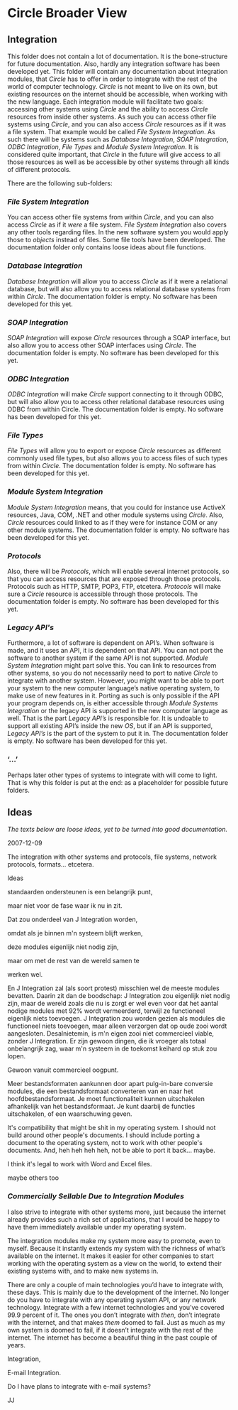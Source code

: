 ﻿Circle Broader View
==================


Integration
-----------

This folder does not contain a lot of documentation. It is the bone-structure for future documentation. Also, hardly any integration software has been developed yet. This folder will contain any documentation about integration modules, that *Circle* has to offer in order to integrate with the rest of the world of computer technology. *Circle* is not meant to live on its own, but existing resources on the internet should be accessible, when working with the new language. Each integration module will facilitate two goals: accessing other systems using *Circle* and the ability to access *Circle* resources from inside other systems. As such you can access other file systems using *Circle*, and you can also access *Circle* resources as if it was a file system. That example would be called *File System Integration*. As such there will be systems such as *Database Integration*, *SOAP Integration*, *ODBC Integration*, *File Types* and *Module System Integration*. It is considered quite important, that *Circle* in the future will give access to all those resources as well as be accessible by other systems through all kinds of different protocols.

There are the following sub-folders:

### *File System Integration*

You can access other file systems from within *Circle*, and you can also access *Circle* as if it *were* a file system. *File System Integration* also covers any other tools regarding files. In the new software system you would apply those to *objects* instead of files. Some file tools have been developed. The documentation folder only contains loose ideas about file functions.

### *Database Integration*

*Database Integration* will allow you to access *Circle* as if it were a relational database, but will also allow you to access relational database systems from within *Circle*. The documentation folder is empty. No software has been developed for this yet.

### *SOAP Integration*

*SOAP Integration* will expose *Circle* resources through a SOAP interface, but also allow you to access other SOAP interfaces using *Circle*. The documentation folder is empty. No software has been developed for this yet.

### *ODBC Integration*

*ODBC Integration* will make *Circle* support connecting to it through ODBC, but will also allow you to access other relational database resources using ODBC from within Circle. The documentation folder is empty. No software has been developed for this yet.

### *File Types*

*File Types* will allow you to export or expose *Circle* resources as different commonly used file types, but also allows you to access files of such types from within *Circle*. The documentation folder is empty. No software has been developed for this yet.

### *Module System Integration*

*Module System Integration* means, that you could for instance use ActiveX resources, Java, COM, .NET and other module systems using *Circle*. Also, *Circle* resources could linked to as if they were for instance COM or any other module systems. The documentation folder is empty. No software has been developed for this yet.

### *Protocols*

Also, there will be *Protocols*, which will enable several internet protocols, so that you can access resources that are exposed through those protocols. Protocols such as HTTP, SMTP, POP3, FTP, etcetera. *Protocols* will make sure a *Circle* resource is accessible through those protocols. The documentation folder is empty. No software has been developed for this yet.

### *Legacy API's*

Furthermore, a lot of software is dependent on API’s. When software is made, and it uses an API, it is dependent on that API. You can not port the software to another system if the same API is not supported. *Module System Integration* might part solve this. You can link to resources from other systems, so you do not necessarily need to port to native *Circle* to integrate with another system. However, you might want to be able to port your system to the new computer language’s native operating system, to make use of new features in it. Porting as such is only possible if the API your program depends on, is either accessible through *Module Systems Integration* or the legacy API is supported in the new computer language as well. That is the part *Legacy API’s* is responsible for. It is undoable to support all existing API’s inside the new *OS*, but if an API is supported, *Legacy API’s* is the part of the system to put it in. The documentation folder is empty. No software has been developed for this yet.

### ‘…’

Perhaps later other types of systems to integrate with will come to light. That is why this folder is put at the end: as a placeholder for possible future folders.


Ideas
------

*The texts below are loose ideas, yet to be turned into good documentation.*



2007-12-09

The integration with other systems and protocols, file systems, network protocols, formats… etcetera.

Ideas


standaarden ondersteunen is een belangrijk punt,

maar niet voor de fase waar ik nu in zit.

Dat zou onderdeel van J Integration worden,

omdat als je binnen m'n systeem blijft werken,

deze modules eigenlijk niet nodig zijn,

maar om met de rest van de wereld samen te

werken wel.

En J Integration zal (als soort protest) misschien wel de meeste modules bevatten. Daarin zit dan de boodschap: J Integration zou eigenlijk niet nodig zijn, maar de wereld zoals die nu is zorgt er wel even voor dat het aantal nodige modules met 92% wordt vermeerderd, terwijl ze functioneel eigenlijk niets toevoegen. J Integration zou worden gezien als modules die functioneel niets toevoegen, maar alleen verzorgen dat op oude zooi wordt aangesloten. Desalnietemin, is m'n eigen zooi niet commercieel viable, zonder J Integration. Er zijn gewoon dingen, die ik vroeger als totaal onbelangrijk zag, waar m'n systeem in de toekomst keihard op stuk zou lopen.

Gewoon vanuit commercieel oogpunt.

Meer bestandsformaten aankunnen door apart pulg-in-bare conversie modules, die een bestandsformaat converteren van en naar het hoofdbestandsformaat. Je moet functionaliteit kunnen uitschakelen afhankelijk van het bestandsformaat. Je kunt daarbij de functies uitschakelen, of een waarschuwing geven.

It's compatibility that might be shit in my operating system. I should not build around other people's documents. I should include porting a document to the operating system, not to work with other people's documents. And, heh heh heh heh, not be able to port it back... maybe.


I think it's legal to work with Word and Excel files.

maybe others too

### *Commercially Sellable Due to Integration Modules*

I also strive to integrate with other systems more, just because the internet already provides such a rich set of applications, that I would be happy to have them immediately available under my operating system.

The integration modules make my system more easy to promote, even to myself. Because it instantly extends my system with the richness of what’s available on the internet. It makes it easier for other companies to start working with the operating system as a view on the world, to extend their existing systems with, and to make new systems in.

There are only a couple of main technologies you’d have to integrate with, these days. This is mainly due to the development of the internet. No longer do you have to integrate with any operating system API, or any network technology. Integrate with a few internet technologies and you’ve covered 99.9 percent of it. The ones you don’t integrate with *then*, don’t integrate with the internet, and that makes *them* doomed to fail. Just as much as my own system is doomed to fail, if it doesn’t integrate with the rest of the internet. The internet has become a beautiful thing in the past couple of years.


Integration,



E-mail Integration.

Do I have plans to integrate with e-mail systems?



JJ

